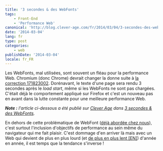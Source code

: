 ```yaml
---
title: '3 secondes & des WebFonts'
tags:
    - Front-End
    - 'Performance Web'
canonical: 'http://blog.clever-age.com/fr/2014/03/04/3-secondes-des-webfonts/'
date: '2014-03-04'
lang: fr
type: post
categories:
    - web
publishDate: '2014-03-04'
locale: fr_FR
---
```


Les WebFonts, mal utilisées, sont souvent un fléau pour la performance Web. Chromium (donc Chrome) devrait changer la donne suite à <a href="https://codereview.chromium.org/171823002">la correction 171823002</a>. Dorénavant, le texte d'une page sera rendu 3 secondes après le <em>load start</em>, même si les WebFonts ne sont pas chargées. C'était déjà le comportement appliqué sur Firefox et c'est un nouveau pas en avant dans la lutte constante pour une meilleure performance Web.

<!-- more -->

<em class="canonical">**Note&nbsp;:** l'article ci-dessous a été publié sur [Clever Age](http://www.clever-age.com/fr/) dans [3 secondes & des WebFonts](http://blog.clever-age.com/fr/2014/03/04/3-secondes-des-webfonts/).</em>

En dehors de cette problématique de WebFont (<a title="Optimiser le rendu de @font-face : tout un programme !" href="//blog.clever-age.com/fr/2012/08/29/optimiser-le-rendu-de-font-face/">déjà abordée chez nous</a>), c'est surtout l'inclusion d'objectifs de performance au sein même du navigateur qui me fait plaisir. C'est dommage d'en arriver là mais avec un Web qui devient de plus en plus lourd (et <a href="//www.webperformancetoday.com/2014/02/25/the-great-web-slowdown-infographic/">de plus en plus lent [EN]</a>) d'année en année, il est temps que la tendance s'inverse !
